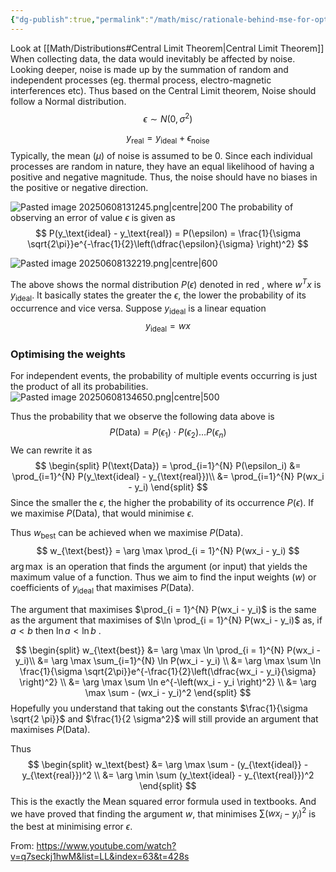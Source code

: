 ```yaml
---
{"dg-publish":true,"permalink":"/math/misc/rationale-behind-mse-for-optimisation/","dgPassFrontmatter":true,"noteIcon":""}
---
```



Look at [[Math/Distributions#Central Limit Theorem\|Central Limit Theorem]]
When collecting data, the data would inevitably be affected by noise. Looking deeper, noise is made up by the summation of random and independent processes (eg. thermal process, electro-magnetic interferences etc). Thus based on the Central Limit theorem, Noise should follow a Normal distribution.
$$
\epsilon \sim N(0, \sigma^2)
$$

$$
y_{\text{real}} = y_{\text{ideal}}+ \epsilon_{\text{noise}}
$$
Typically, the mean ($\mu$) of noise is assumed to be 0. Since each individual processes are random in nature, they have an equal likelihood of having a positive and negative magnitude. Thus, the noise should have no biases in the positive or negative direction.

![Pasted image 20250608131245.png|centre|200](/img/user/Images/Pasted%20image%2020250608131245.png)
The probability of observing an error of value $\epsilon$ is given as
$$
P(y_\text{ideal} - y_\text{real}) = P(\epsilon) = \frac{1}{\sigma \sqrt{2\pi}}e^{-\frac{1}{2}\left(\dfrac{\epsilon}{\sigma} \right)^2}
$$


![Pasted image 20250608132219.png|centre|600](/img/user/Images/Pasted%20image%2020250608132219.png)

The above shows the normal distribution $P(\epsilon)$ denoted in red , where $w^Tx$ is $y_{\text{ideal}}$. It basically states the greater the $\epsilon$, the lower the probability of its occurrence and vice versa. 
Suppose $y_\text{ideal}$ is a linear equation
$$
y_\text{ideal} = wx 
$$
### Optimising the weights
 
For independent events, the probability of multiple events occurring is just the product of all its probabilities.
![Pasted image 20250608134650.png|centre|500](/img/user/Images/Pasted%20image%2020250608134650.png)

Thus the probability that we observe the following data above is  
$$
P(\text{Data}) = P(\epsilon _1) \cdot P(\epsilon _2) \dots P(\epsilon_n)
$$
We can rewrite it as
$$
\begin{split}
P(\text{Data}) = \prod_{i=1}^{N} P(\epsilon_i) &= \prod_{i=1}^{N} P(y_\text{ideal} - y_{\text{real}})\\
&= \prod_{i=1}^{N} P(wx_i - y_i)
\end{split}
$$
Since the smaller the $\epsilon$, the higher the probability of its occurrence $P(\epsilon)$. If we maximise $P(\text{Data})$, that would minimise $\epsilon$.

Thus $w_{\text{best}}$ can be achieved when we maximise $P(\text{Data})$.
$$
w_{\text{best}} = \arg \max \prod_{i = 1}^{N} P(wx_i - y_i)
$$
$\arg \max$ is an operation that finds the argument (or input) that yields the maximum value of a function. Thus we aim to find the input weights ($w$) or coefficients of $y_{\text{ideal}}$  that maximises $P(\text{Data})$.

The argument that maximises $\prod_{i = 1}^{N} P(wx_i - y_i)$  is the same as the argument that maximises of $\ln \prod_{i = 1}^{N} P(wx_i - y_i)$ as, if $a < b$ then $\ln a < \ln b$ .

$$
\begin{split}
w_{\text{best}} &= \arg \max \ln \prod_{i = 1}^{N} P(wx_i - y_i)\\
&= \arg \max \sum_{i=1}^{N} \ln P(wx_i - y_i) \\
&= \arg \max \sum \ln \frac{1}{\sigma \sqrt{2\pi}}e^{-\frac{1}{2}\left(\dfrac{wx_i - y_i}{\sigma} \right)^2} \\
&= \arg \max \sum \ln e^{-\left(wx_i - y_i \right)^2} \\
&= \arg \max \sum -  (wx_i - y_i)^2
\end{split}
$$
Hopefully you understand that taking out the constants $\frac{1}{\sigma \sqrt{2 \pi}}$ and $\frac{1}{2 \sigma^2}$  will still provide an argument that maximises $P(\text{Data})$.

Thus
$$
\begin{split}
w_\text{best} &= \arg \max \sum -  (y_{\text{ideal}} - y_{\text{real}})^2 \\
&= \arg \min \sum (y_\text{ideal} - y_{\text{real}})^2
\end{split}
$$
This is the exactly the Mean squared error formula used in textbooks. And we have proved that finding the argument $w$, that minimises $\sum (wx_i - y_i)^2$ is the best at minimising error $\epsilon$.

From: https://www.youtube.com/watch?v=q7seckj1hwM&list=LL&index=63&t=428s